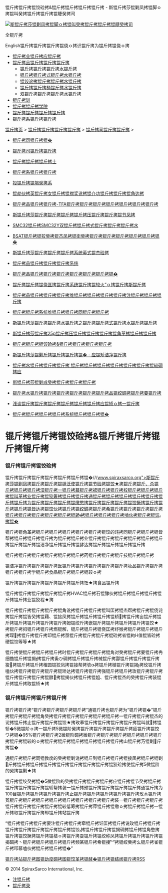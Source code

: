  锟斤拷锟斤拷锟饺硷拷&锟斤拷锟斤拷锟斤拷锟斤拷 - 斯锟斤拷莎锟剿凤拷锟脚ｏ拷锟叫癸拷锟斤拷锟斤拷锟睫癸拷司    

[![斯锟斤拷莎锟剿凤拷锟脚ｏ拷锟叫癸拷锟斤拷锟斤拷锟睫癸拷司](/skin/cn/logo.gif)](/)

全锟斤拷

English锟斤拷锟斤拷锟斤拷锟侥ｏ拷识锟斤拷为锟斤拷锟侥ｏ拷

-   [锟斤拷业锟斤拷应锟斤拷](/cn_applications/index.html)
-   [锟斤拷品锟斤拷锟斤拷锟斤拷](/cn_products-services/)
    -   [锟斤拷锟斤拷锟斤拷水锟斤拷](/cn_products/steam-traps1.html)
    -   [锟斤拷锟斤拷式锟斤拷水锟斤拷](/cn_products/steam-trap-per-mon1.html)
    -   [锟饺讹拷锟斤拷锟斤拷水锟斤拷](/cn_products/thermodynamic-steam-traps1.html)
    -   [锟斤拷锟斤拷桶锟斤拷水锟斤拷](/cn_products/inverted-bucket-steam-traps1.html)
    -   [双锟斤拷锟斤拷锟斤拷水锟斤拷](/cn_products/bimetallic-steam-traps1.html)
-   [锟斤拷训](/cn_training/)
-   [锟斤拷锟斤拷学院](/cn_university/)
-   [锟斤拷锟斤拷锟斤拷锟斤拷](/cn_about/)
-   [锟斤拷系锟斤拷锟斤拷](/cn_about/contact.html)

  

[锟斤拷页](/index.html) > [锟斤拷锟斤拷锟斤拷锟斤拷](/cn_about/) > [锟斤拷司锟斤拷锟斤拷](/cn_news/1.html) >

-   [锟斤拷司锟斤拷锟�](/cn_about/company-overview.html)
-   [锟斤拷司锟斤拷锟斤拷](/cn_news/1.html)
-   [锟斤拷锟斤拷锟斤拷士](/cn_about/careers.html)
-   [锟斤拷系锟斤拷锟斤拷](/cn_about/contact.html)
-   [投锟斤拷锟竭癸拷系](/cn_about/investor-relations.html)

-   [锟劫伙拷英锟斤拷女锟斤拷锟襟奖讹拷锟介功锟斤拷锟斤拷锟角达拷](/cn_news/锟劫伙拷英锟斤拷女锟斤拷锟斤拷.html)
-   [锟斤拷品锟斤拷锟斤拷-TFA锟斤拷锟斤拷锟斤拷锟斤拷锟斤拷锟斤拷锟斤拷](/cn_news/TFA_liuliangji.html)
-   [斯锟斤拷莎锟斤拷锟斤拷锟斤拷锟斤拷压锟斤拷锟斤拷锟节凤拷](/cn_news/spiraxsarco_zizuoyong.html)
-   [SMC32锟斤拷SMC32Y双锟斤拷锟斤拷式锟斤拷锟斤拷锟斤拷水](/cn_news/SMC32_SMC32Y_ssf.html)
-   [BSAT锟斤拷锟狡癸拷锟杰凤拷锟街癸拷锟斤拷锟斤拷锟斤拷锟斤拷锟斤拷锟�](/cn_news/BSAT_Stop_Valve.html)
-   [斯锟斤拷莎锟斤拷锟斤拷锟斤拷系统英式锟杰硷拷](/cn_news/news-249.html)
-   [锟斤拷品锟斤拷锟斤拷锟斤拷系统](/cn_news/news-239.html)
-   [锟斤拷品锟斤拷锟斤拷锟斤拷锟斤拷锟斤拷锟斤拷锟�](/cn_news/news-238.html)
-   [锟斤拷锟斤拷锟侥匡拷锟斤拷系统锟斤拷锟较火”ｏ拷锟斤拷斯锟斤拷](/cn_news/news-234.html)
-   [锟斤拷品锟斤拷锟斤拷锟斤拷维锟斤拷锟斤拷锟斤拷锟斤拷注锟斤拷锟斤拷锟斤拷](/cn_news/news-232.html)
-   [锟斤拷锟斤拷系统维锟斤拷锟斤拷同锟斤拷锟斤拷](/cn_news/news-231.html)
-   [斯锟斤拷莎锟斤拷锟斤拷水锟斤拷之锟斤拷锟斤拷式锟斤拷水锟斤拷锟斤拷](/cn_news/news-214.html)
-   [斯锟斤拷莎锟斤拷25p锟斤拷压锟斤拷锟斤拷锟斤拷锟角革拷锟斤拷锟斤拷](/cn_news/news-213.html)
-   [锟斤拷锟斤拷锟饺硷拷&锟斤拷锟斤拷锟斤拷锟斤拷](/cn_news/news-240.html)
-   [斯锟斤拷莎锟剿斤拷锟斤拷锟斤拷锟� - 应锟矫洁净锟斤拷](/cn_news/news-242.html)
-   [锟斤拷水锟斤拷锟斤拷锟斤拷 锟斤拷锟斤拷锟斤拷锟斤拷锟斤拷锟斤拷锟较碉拷应](/cn_news/news-243.html)
-   [斯锟斤拷莎锟剿成癸拷锟斤拷锟斤拷锟斤拷](/cn_news/news-245.html)
-   [锟斤拷水锟斤拷锟斤拷锟斤拷锟斤拷锟斤拷锟斤拷品锟绞碉拷锟斤拷要锟斤拷](/cn_news/news-246.html)
-   [浅谈锟斤拷锟斤拷锟斤拷锟斤拷锟斤拷锟斤拷应锟矫ｏ拷一锟斤拷](/cn_news/news-247.html)
-   [锟斤拷锟斤拷锟斤拷锟斤拷系统锟斤拷锟斤拷锟�](/cn_news/news-244.html)

# 锟斤拷锟斤拷锟饺硷拷&锟斤拷锟斤拷锟斤拷锟斤拷

### 锟斤拷锟斤拷锟饺硷拷

锟斤拷锟斤拷锟斤拷锟斤拷锟斤拷锟斤拷锟�///www.spiraxsarco.org">斯锟斤拷莎锟剿凤拷锟斤拷锟斤拷锟姐泛使锟斤拷锟节硷拷锟饺★拷锟斤拷锟斤、杀锟斤拷锟斤拷锟斤拷湿锟斤拷一锟斤拷幕锟斤拷裙锟斤拷锟斤拷校锟斤拷锟斤拷锟斤拷锟叫革拷业锟斤拷锟狡筹拷锟斤拷锟斤拷通锟斤拷锟斤拷锟斤拷锟斤拷锟斤拷锟斤拷锟斤拷为锟斤拷锟斤拷锟斤拷锟缴憋拷锟斤拷锟斤拷锟斤拷锟饺撅拷锟斤拷锟斤拷锟斤拷锟皆达拷锟饺伙拷锟斤拷锟绞碉拷锟斤拷希锟斤拷锟斤拷锟斤拷锟斤拷锟斤拷锟斤拷锟斤拷锟斤拷锟斤拷锟轿拷锟斤拷锟斤拷锟斤拷嗑伙拷锟斤拷锟饺拷锟�

锟斤拷锟角革拷锟斤拷锟斤拷锟斤拷锟斤拷锟斤拷锟饺的诧拷同锟斤拷锟斤拷锟皆帮拷锟斤拷锟斤拷锟斤拷为锟斤拷锟斤拷业锟斤拷锟斤拷锟斤拷锟斤拷锟斤拷锟斤拷锟斤拷锟斤拷锟洁净锟斤拷锟斤拷锟酵达拷锟斤拷锟斤拷锟斤拷锟斤拷

锟斤拷锟斤拷锟斤拷锟斤拷锟斤拷锟斤拷药锟斤拷锟斤拷锟斤技锟斤拷锟斤拷

锟洁净锟斤拷锟斤拷锟斤拷医锟斤拷锟斤拷锟斤拷锟斤拷锟斤拷妆品锟斤拷锟斤拷锟斤拷锟斤拷学锟斤拷食品锟斤拷锟斤拷锟较ｏ拷

锟斤拷锟斤拷锟斤拷锟斤拷锟斤拷锟斤拷饪★拷食品锟斤拷

锟斤拷锟斤拷锟斤拷锟斤拷锟斤拷HVAC锟斤拷石锟酵伙拷锟斤拷锟斤拷锟斤拷锟斤拷锟斤拷业锟狡程★拷

锟斤拷锟斤拷锟斤拷锟斤拷锟角讹拷锟斤拷锟斤拷锟叫匡拷锟杰帮拷锟斤拷锟侥诧拷锟斤拷锟皆癸拷锟藉、锟接凤拷锟斤拷锟斤拷锟斤拷锟轿拷锟斤拷亩锟斤拷锟斤拷锟斤拷锟斤拷锟斤拷锟斤拷姆锟绞斤拷嵌锟斤拷锟斤拷锟斤拷锟斤拷锟饺★拷锟斤拷拇锟斤拷锟斤拷燃锟解，锟斤拷锟斤拷锟侥匡拷纾猴拷锟斤拷锟斤拷锟斤拷琛拷锟斤拷锟斤拷印锟斤拷亟锟斤拷锟斤拷锟斤拷绲硷拷省锟絇H值锟皆硷拷硬锟饺等等★拷

锟斤拷使锟斤拷锟斤拷锟斤拷时锟斤拷锟斤拷锟斤拷锟角对癸拷锟斤拷要锟斤拷冉细撸锟斤拷锟揭拷锟斤拷夤ひ碉拷锟斤拷锟斤拷械锟斤拷酃锟斤拷锟斤拷锟斤拷狻拷锟斤拷锟斤拷榷圆锟狡凤拷锟接帮拷欤拷锟斤拷植锟斤拷锟揭拷玫锟斤拷嗑伙拷锟斤拷锟斤拷锟斤拷锟矫达拷锟斤拷锟斤拷强锟斤拷锟斤拷玫锟斤拷锟斤拷锟斤拷锟斤拷锟斤拷锟酵拷锟揭伙拷锟斤拷锟姐、锟斤拷锟杰的癸拷锟斤拷装锟斤拷锟斤拷取锟矫★拷

### 锟斤拷锟斤拷锟斤拷锟斤拷

锟斤拷锟斤拷“锟斤拷锟斤拷锟斤拷锟斤拷”通锟斤拷也锟斤拷为“锟斤拷锟�”锟斤拷锟斤拷锟斤拷锟角癸拷锟斤拷锟斤拷锟斤拷锟斤拷锟斤拷一锟斤拷锟斤拷锟杰的诧拷锟斤拷止锟斤拷锟斤拷锟饺★拷玫摹锟斤拷锟斤拷锟斤拷锟斤拷锟叫就拷锟轿�5微锟阶ｏ拷一锟斤拷5微锟阶癸拷锟斤拷锟斤拷锟斤拷锟斤拷疲锟斤拷锟饺ワ拷锟�95%锟斤拷锟斤拷2微锟阶碉拷微锟斤拷锟斤拷锟斤拷锟斤拷锟斤拷锟斤拷锟斤拷锟较的ｏ拷锟斤拷锟斤拷锟斤拷锟斤拷锟斤拷锟斤拷山锟斤拷艿锟剿斤拷锟�

通锟斤拷锟斤拷同锟教度的癸拷锟剿讹拷锟斤到锟斤拷锟斤拷锟接凤拷锟斤拷锟剿斤拷锟斤拷锟斤拷锟斤拷锟斤拷锟斤拷锟斤拷锟斤拷锟狡硷拷使锟斤拷5微锟阶的癸拷锟剿★拷

锟斤拷锟绞癸拷锟�5微锟阶的癸拷锟斤拷锟斤拷锟斤拷应锟斤拷锟节癸拷锟斤拷锟斤拷锟斤拷锟斤拷锟轿帮拷装一锟斤拷预锟斤拷锟斤拷锟斤拷锟斤拷通锟斤拷为100目锟斤拷锟斤拷锟斤拷锟斤拷止锟斤拷锟斤拷锟斤拷锟斤拷锟斤拷玫木锟斤拷芄锟斤拷锟斤拷锟斤拷锟斤拷锟斤拷锟斤拷锟斤拷锟斤拷装一锟斤拷锟斤拷锟斤拷锟斤拷锟斤拷锟斤拷锟斤拷锟较低筹拷锟斤拷萍锟斤拷锟缴ｏ拷锟斤拷锟斤拷一锟斤拷取锟斤拷锟斤拷却锟斤拷站锟斤拷

“锟斤拷锟斤拷锟斤拷要注锟斤拷锟斤拷牵锟斤拷饪匡拷锟斤拷说玫锟斤拷锟斤拷锟斤拷锟斤拷锟斤拷锟斤拷锟斤拷锟饺拷锟斤拷锟斤拷锟揭碉拷锟斤拷锟角憋拷锟斤拷锟饺撅拷锟斤拷锟秸ｏ拷锟斤拷耍锟斤拷锟绞称凤拷锟斤拷锟斤拷锟斤拷锟揭碉拷丶锟斤拷锟斤拷锟斤拷锟斤拷频某锟斤拷希锟接︼拷锟绞癸拷么锟斤拷雀锟斤拷叩慕嗑伙拷锟斤拷锟斤拷锟�”

[锟斤拷站锟斤拷图](/sitemap.html "锟斤拷站锟斤拷图")[锟劫度碉拷图](/baidu.xml)[锟饺革拷锟酵�](/google.xml)[锟斤拷锟结阀锟斤拷](http://www.spiraxvalve.com/ "锟斤拷锟斤拷锟叫碉拷泄锟斤拷锟斤拷薰锟剿�")[RSS](/rss.xml)

© 2014 SpiraxSarco International, Inc.

-   [注锟斤拷](/member/index_do.php?fmdo=user&dopost=regnew)
-   [锟斤拷录](/member/login.php)